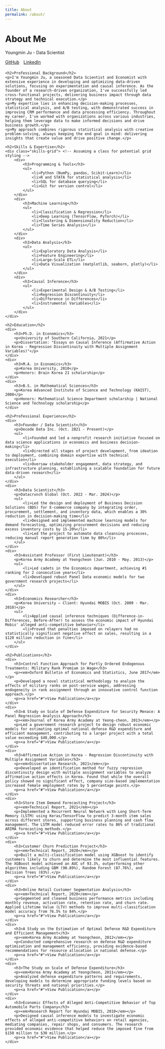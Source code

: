 ```yaml
---
title: About
permalink: /about/
---
```


<div>
    <h1>About Me</h1>
    <p>Youngmin Ju - Data Scientist</p>
    <div style="margin-bottom: 20px;">
        <a href="https://github.com/youngminju-phd" target="_blank" rel="noopener noreferrer" style="margin-right: 10px;">GitHub</a>
        <a href="https://www.linkedin.com/in/youngminju/" target="_blank" rel="noopener noreferrer">LinkedIn</a>
    </div>

    <h2>Professional Background</h2>
    <p>I'm Youngmin Ju, a seasoned Data Scientist and Economist with extensive experience in developing and optimizing data-driven solutions, focusing on experimentation and causal inference. As the founder of a research-driven organization, I've successfully led cross-functional projects, delivering business impact through data strategy and technical execution.</p>
    <p>My expertise lies in enhancing decision-making processes, statistical analysis, and A/B testing, with demonstrated success in improving CRM performance and data processing efficiency. Throughout my career, I've worked with organizations across various industries, helping them leverage data to make informed decisions and drive business growth.</p>
    <p>My approach combines rigorous statistical analysis with creative problem-solving, always keeping the end goal in mind: delivering insights that create value and drive positive change.</p>

    <h2>Skills & Expertise</h2>
    <div class="skills-grid"> <!-- Assuming a class for potential grid styling -->
        <div>
            <h3>Programming & Tools</h3>
            <ul>
                <li>Python (NumPy, pandas, Scikit-Learn)</li>
                <li>R and STATA for statistical analysis</li>
                <li>SQL for database querying</li>
                <li>Git for version control</li>
            </ul>
        </div>
        <div>
            <h3>Machine Learning</h3>
            <ul>
                <li>Classification & Regression</li>
                <li>Deep Learning (TensorFlow, PyTorch)</li>
                <li>Clustering & Dimensionality Reduction</li>
                <li>Time Series Analysis</li>
            </ul>
        </div>
        <div>
            <h3>Data Analysis</h3>
            <ul>
                <li>Exploratory Data Analysis</li>
                <li>Feature Engineering</li>
                <li>Large-Scale ETL</li>
                <li>Data Visualization (matplotlib, seaborn, plotly)</li>
            </ul>
        </div>
        <div>
            <h3>Causal Inference</h3>
            <ul>
                <li>Experimental Design & A/B Testing</li>
                <li>Regression Discontinuity</li>
                <li>Difference in Differences</li>
                <li>Instrumental Variables</li>
            </ul>
        </div>
    </div>

    <h2>Education</h2>
    <div>
        <h3>Ph.D. in Economics</h3>
        <p>University of Southern California, 2021</p>
        <p>Dissertation: "Essays on Causal Inference (Affirmative Action in Korea - Regression Discontinuity with Multiple Assignment Variables)"</p>
    </div>
    <div>
        <h3>M.A. in Economics</h3>
        <p>Korea University, 2010</p>
        <p>Honors: Brain Korea 21 scholarship</p>
    </div>
    <div>
        <h3>B.S. in Mathematical Sciences</h3>
        <p>Korea Advanced Institute of Science and Technology (KAIST), 2008</p>
        <p>Honors: Mathematical Science Department scholarship | National Science and Technology scholarship</p>
    </div>

    <h2>Professional Experience</h2>
    <div>
        <h3>Founder / Data Scientist</h3>
        <p>Decode Data Inc. (Oct. 2021 - Present)</p>
        <ul>
            <li>Founded and led a nonprofit research initiative focused on data science applications in economics and business decision-making</li>
            <li>Directed all stages of project development, from ideation to deployment, combining domain expertise with technical execution</li>
            <li>Oversaw stakeholder engagement, data strategy, and infrastructure planning, establishing a scalable foundation for future data-driven research</li>
        </ul>
    </div>
    <div>
        <h3>Data Scientist</h3>
        <p>Datacrunch Global (Oct. 2022 - Mar. 2024)</p> 
        <ul>
            <li>Led the design and deployment of Business Decision Solutions (BDS) for E-commerce company by integrating order, procurement, settlement, and inventory data, which enables a 30% reduction in decision-making time</li>
            <li>Designed and implemented machine learning models for demand forecasting, optimizing procurement decisions and reducing excess inventory costs by 15-20%</li>
            <li>Led the project to automate data cleansing processes, reducing manual report generation time by 80%</li>
        </ul>
    </div>
    <div>
        <h3>Assistant Professor (First Lieutenant)</h3>
        <p>Korea Army Academy at Yeongcheon (Jun. 2010 - May. 2013)</p>
        <ul>
            <li>Led cadets in the Economics department, achieving #1 ranking for 2 consecutive years</li>
            <li>Developed robust Panel Data economic models for two government research projects</li>
        </ul>
    </div>
    <div>
        <h3>Economics Researcher</h3>
        <p>Korea University – Client: Hyundai MOBIS (Oct. 2009 - Mar. 2010)</p>
        <ul>
            <li>Applied causal inference techniques (Difference-in-Differences, Before-After) to assess the economic impact of Hyundai Mobis' alleged anti-competitive behavior</li>
            <li>Proved that penalties imposed on relayers had no statistically significant negative effect on sales, resulting in a $120 million reduction in fine</li>
        </ul>
    </div>

    <h2>Publications</h2>
    <div>
        <h3>Control Function Approach for Partly Ordered Endogenous Treatments: Military Rank Premium in Wage</h3>
        <p><em>Oxford Bulletin of Economics and Statistics, June 2017</em></p>
        <p>Developed a novel statistical methodology to analyze the effects of military ranks on post-service wages, addressing endogeneity in rank assignment through an innovative control function approach.</p>
        <p><a href="#">View Publication</a></p>
    </div>
    <div>
        <h3>A Study on Scale of Defense Expenditure for Security Menace: A Panel Regression Analysis Approach</h3>
        <p><em>Journal of Korea Army Academy at Yeong-cheon, 2013</em></p>
        <p>Led a government research project to design robust economic models for estimating optimal national defense R&D expenditure and efficient management, contributing to a larger project with a total value exceeding $40,000.</p>
        <p><a href="#">View Publication</a></p>
    </div>
    <div>
        <h3>Affirmative Action in Korea - Regression Discontinuity with Multiple Assignment Variables</h3>
        <p><em>Dissertation Research, 2021</em></p>
        <p>Developed an identification method for fuzzy regression discontinuity design with multiple assignment variables to analyze affirmative action effects in Korea. Found that while the overall policy showed no significant effect, company size-based implementation increased female employment rates by 5 percentage points.</p>
        <p><a href="#">View Publication</a></p>
    </div>
    <div>
        <h3>Store Item Demand Forecasting Project</h3>
        <p><em>Technical Report, 2021</em></p>
        <p>Implemented a Recurrent Neural Network with Long Short-Term Memory (LSTM) using Keras/TensorFlow to predict 3-month item sales across different stores, supporting business planning and cash flow management. The LSTM model reduced error rates to 86% of traditional ARIMA forecasting methods.</p>
        <p><a href="#">View Publication</a></p>
    </div>
    <div>
        <h3>Customer Churn Prediction Project</h3>
        <p><em>Technical Report, 2020</em></p>
        <p>Built a multi-classification model using XGBoost to identify customers likely to churn and determine the most influential features. The XGBoost model achieved an AUC of 93.3%, outperforming other algorithms including GBM (90.89%), Random Forest (87.76%), and Decision Trees (83%).</p>
        <p><a href="#">View Publication</a></p>
    </div>
    <div>
        <h3>Online Retail Customer Segmentation Analysis</h3>
        <p><em>Technical Report, 2020</em></p>
        <p>Segmented and cleaned business performance metrics including monthly revenue, activation rate, retention rate, and churn rate. Applied Lifetime Value (LTV) methods to improve multi-classification model accuracy from 76.5% to 84%.</p>
        <p><a href="#">View Publication</a></p>
    </div>
    <div>
        <h3>A Study on the Estimation of Optimal Defense R&D Expenditure and Efficient Management</h3>
        <p><em>Korea Army Academy at Yeongcheon, 2012</em></p>
        <p>Conducted comprehensive research on defense R&D expenditure optimization and management efficiency, providing evidence-based recommendations for resource allocation in national defense.</p>
        <p><a href="#">View Publication</a></p>
    </div>
    <div>
        <h3>The Study on Scale of Defense Expenditure</h3>
        <p><em>Korea Army Academy at Yeongcheon, 2011</em></p>
        <p>Analyzed defense expenditure patterns and requirements, developing models to determine appropriate funding levels based on security threats and national priorities.</p>
        <p><a href="#">View Publication</a></p>
    </div>
    <div>
        <h3>Economic Effects of Alleged Anti-Competitive Behavior of Top Automobile Parts Company</h3>
        <p><em>Research Report for Hyundai MOBIS, 2010</em></p>
        <p>Designed causal inference models to investigate economic effects of alleged anti-competitive behaviors on retail agencies, mediating companies, repair shops, and consumers. The research provided economic evidence that helped reduce the imposed fine from $150 million to $30 million.</p>
        <p><a href="#">View Publication</a></p>
    </div>
</div>